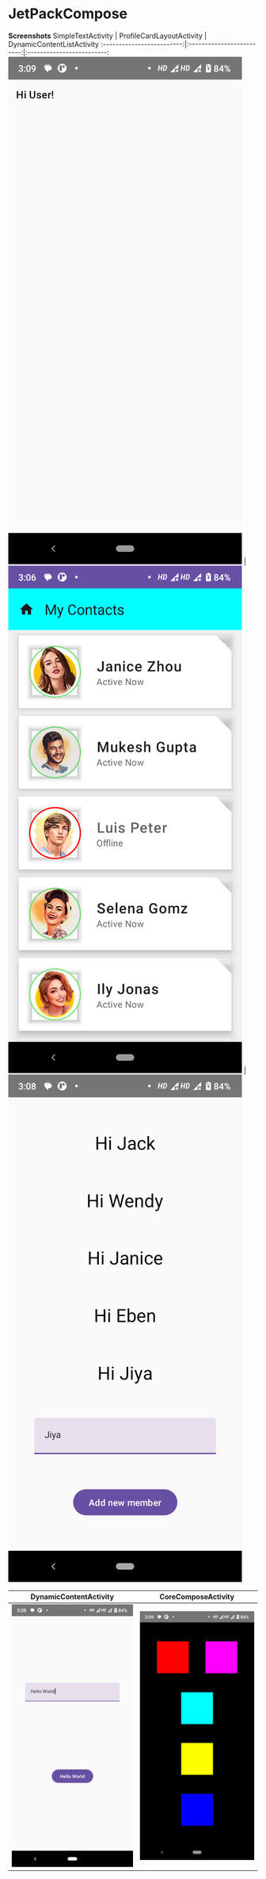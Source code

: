 # JetPackCompose

<b>Screenshots</b>
SimpleTextActivity            |  ProfileCardLayoutActivity            |  DynamicContentListActivity
:-------------------------:|:-------------------------:|:-------------------------:
![](JetpackComposeApplication%2Fscreenshots%2FSimpleTextActivity.png)  |  ![](JetpackComposeApplication%2Fscreenshots%2FProfileCardLayoutActivity.png)  |  ![](JetpackComposeApplication%2Fscreenshots%2FDynamicContentListActivity.png)

|                          DynamicContentActivity                           |                          CoreComposeActivity                           |
|:-------------------------------------------------------------------------:|:----------------------------------------------------------------------:|
| ![](JetpackComposeApplication%2Fscreenshots%2FDynamicContentActivity.png) | ![](JetpackComposeApplication%2Fscreenshots%2FCoreComposeActivity.png) |
